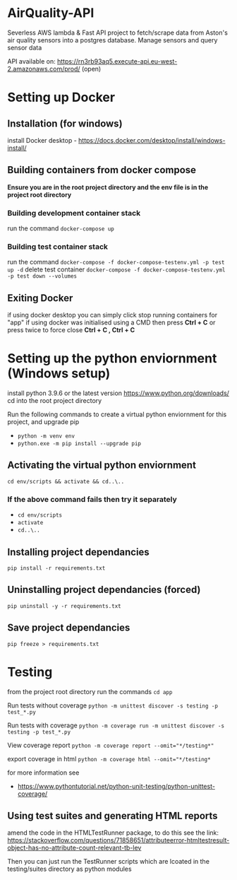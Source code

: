 # AirQuality-API
Severless AWS lambda & Fast API project to fetch/scrape data from Aston's air quality sensors into a postgres database.
Manage sensors and query sensor data

API available on: https://rn3rb93aq5.execute-api.eu-west-2.amazonaws.com/prod/ (open)  

# Setting up Docker

## Installation (for windows)
install Docker desktop - https://docs.docker.com/desktop/install/windows-install/

## Building containers from docker compose 
**Ensure you are in the root project directory and the env file is in the project root directory**
### Building development container stack
run the command ```docker-compose up```
### Building test container stack
run the command  ```docker-compose -f docker-compose-testenv.yml -p test up -d```
delete test container ```docker-compose -f docker-compose-testenv.yml -p test down --volumes```
## Exiting Docker
if using docker desktop you can simply click stop running containers for "app"
if using docker was initialised using a CMD then press **Ctrl + C** or press twice to force close  **Ctrl + C , Ctrl + C**

# Setting up the python enviornment (Windows setup)
install python 3.9.6 or the latest version https://www.python.org/downloads/
cd into the root project directory

Run the following commands to create a virtual python enviornment for this project, and upgrade pip
- ```python -m venv env```
- ```python.exe -m pip install --upgrade pip```

## Activating the virtual python enviornment
```cd env/scripts && activate && cd..\..```

### If the above command fails then try it separately 
- ```cd env/scripts```
- ```activate```
- ```cd..\..```

## Installing project dependancies
```pip install -r requirements.txt```

## Uninstalling project dependancies (forced)
```pip uninstall -y -r requirements.txt```

## Save project dependancies
```pip freeze > requirements.txt```

# Testing
from the project root directory run the commands ```cd app```

Run tests without coverage ```python -m unittest discover -s testing -p test_*.py```

Run tests with coverage ```python -m coverage run -m unittest discover -s testing -p test_*.py```

View coverage report ```python -m coverage report --omit="*/testing*" ```

export coverage in html ```python -m coverage html --omit="*/testing*```  

for more information see
- https://www.pythontutorial.net/python-unit-testing/python-unittest-coverage/

## Using test suites and generating HTML reports
amend the code in the HTMLTestRunner package, to do this see the link: https://stackoverflow.com/questions/71858651/attributeerror-htmltestresult-object-has-no-attribute-count-relevant-tb-lev 

Then you can just run the TestRunner scripts which are lcoated in the testing/suites directory as python modules

